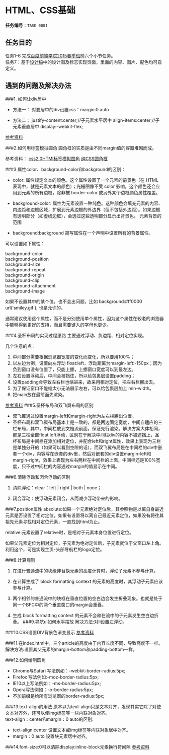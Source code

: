 # HTML、CSS基础

**任务编号**：`TASK 0001`

## 任务目的
任务1-6
完成[百度前端学院2015春季班](https://github.com/chaos2171053/ife/tree/master/2015_spring/task/task0001)前六个小节任务。 <br>
任务7：基于[设计稿](design/)中的设计图及标志实现页面，里面的内容、图片、配色均可自定义。
## 遇到的问题及解决办法
###1. 如何让div居中
- 方法一：
		对要居中的div设置css：margin:0 auto

- 方法二：
		justify-content:center;//子元素水平居中
		align-items:center;//子元素垂直居中
		display:-webkit-flex;

[参考资料](http://www.cnblogs.com/shenxiaolin/p/5387623.html)

###2.如何用标签模拟圆角
圆角框的实质是由不同margin值的容器堆砌而成。

参考资料：
[css2.0HTMl标签模拟圆角](http://www.imooc.com/video/1766)
[纯CSS圆角框](http://www.cnblogs.com/binyong/archive/2009/11/30/1613376.html) 

###3.属性color、background-color和background的区别：
- color: 属性规定文本的颜色。这个属性设置了一个元素的前景色（在 HTML 表现中，就是元素文本的颜色）；光栅图像不受 color 影响。这个颜色还会应用到元素的所有边框，除非被 border-color 或另外某个边框颜色属性覆盖。
	
- background-color: 属性为元素设置一种纯色。这种颜色会填充元素的内容、内边距和边框区域，扩展到元素边框的外边界（但不包括外边距）。如果边框有透明部分（如虚线边框），会透过这些透明部分显示出背景色。
元素背景的范围
	
- background:background 简写属性在一个声明中设置所有的背景属性。

可以设置如下属性：

background-color <br>
background-position <br>
background-size <br>
background-repeat <br>
background-origin <br>
background-clip <br>
background-attachment <br>
background-image <br>

如果不设置其中的某个值，也不会出问题，比如 background:#ff0000 url('smiley.gif'); 也是允许的。

通常建议使用这个属性，而不是分别使用单个属性，因为这个属性在较老的浏览器中能够得到更好的支持，而且需要键入的字母也更少。

###4.圣杯布局的实现过程思路
主要通过浮动、负边距、相对定位实现。
	
几个注意的点：<br>
1. 中间部分需要根据浏览器宽度的变化而变化，所以要用100%； <br>
2. 以左边为例，设置向左浮动 float:left，浮动距离为margin-left:-150px；因为负到窗口没有位置了，只能上挪，上挪窗口宽度可以到最左边。 <br>
3. 左右设置浮动后，中间会被挡住，所以给包裹层设置padding； <br>
4. 设置padding会导致左右栏也缩进来，故采用相对定位，把左右栏挪出去。 <br>
5. 为了保证窗口不能缩太小无法展示左右，可以给包裹层加上 min-width。 <br>
6. 把main放在最前面先渲染。 <br>

[参考资料](http://www.cnblogs.com/tinyphp/p/4742922.html)
###5.圣杯布局和双飞翼布局的区别
- 双飞翼通过设置margin-left和margin-right为左右栏腾出位置。<br>
- 圣杯布局和双飞翼布局基本上是一致的，都是两边固定宽度，中间自适应的三栏布局，其中，中间栏放到文档流前面，保证先行渲染。解决方案大体相同，都是三栏全部float:left浮动，区别在于解决中间栏div的内容不被遮挡上，圣杯布局是中间栏在添加相对定位，并配合left和right属性，效果上表现为三栏是单独分开的（如果可以看到空隙的话），而双飞翼布局是在中间栏的div中嵌套一个div，内容写在嵌套的div里，然后对嵌套的div设置margin-left和margin-right，效果上表现为左右两栏在中间栏的上面，中间栏还是100%宽度，只不过中间栏的内容通过margin的值显示在中间。

###6.清除浮动和闭合浮动的区别
1. 清除浮动：clear：left | right | both | none；

2. 闭合浮动：使浮动元素闭合，从而减少浮动带来的影响。

###7.position属性
absolute:如果一个元素绝对定位后，其参照物是以离自身最近元素是否设置了相对定位，如果有设置将以离自己最近元素定位，如果没有将往其祖先元素寻找相对定位元素，一直找到html为止。
	
relative:元素设置了relative时，是相对于元素本身位置进行定位。

如果父元素定位为相对定位，子元素为绝对定位后，子元素就位于父窗口左上角。利用这个，可是实现主页-头部导航栏的logo定位。

###8.计算规则
1. 在进行普通流中的块级非替换元素的高度计算时，浮动子元素不参与计算。

2. 在计算生成了 block formatting context 的元素的高度时，其浮动子元素应该参与计算。

3. 两个相邻的普通流中的块框在垂直位置的空白边会发生折叠现象。也就是处于同一个BFC中的两个垂直窗口的margin会重叠。

4. 生成 block formatting context 的元素不会和在流中的子元素发生空白边折叠。
###9.导航ul如何水平摆放
解决方法:对li设置左浮动。	

###10.CSS设置DIV背景色渐变显示
[参考资料](http://jingyan.baidu.com/article/8065f87fed4a3f233124989c.html)

###11.在index.html中，三个article的高度由于内容长度不同，导致高度不一样。
解决方法:设置其父元素的margin-bottom和padding-bottom一样。

###12.如何绘制圆角
- Chrome与Safari 写法例如：-webkit-border-radius:5px;
- Firefox 写法例如:-moz-border-radius:5px;
- IE10以上写法例如：-ms-border-radius:5px;
- Opera写法例如：-o-border-radius:5px;
- 不加前缀是给所有浏览器的border-radius:5px;

###13.text-align的用法
原本以为text-align只是文本对齐，发现其实它除了对使文本对齐外，还可以使img标签等一些内联对象对齐。<br>
text-align：center和margin：0 auto的区别:<br>
- text-align:center 设置文本或img标签等内联对象居中对齐。
- margin：0 auto 设置块元素居中对齐。

###14.font-size:0可以清除display:inline-block元素换行符间隙
[参考资料](http://www.jb51.net/css/100638.html)

